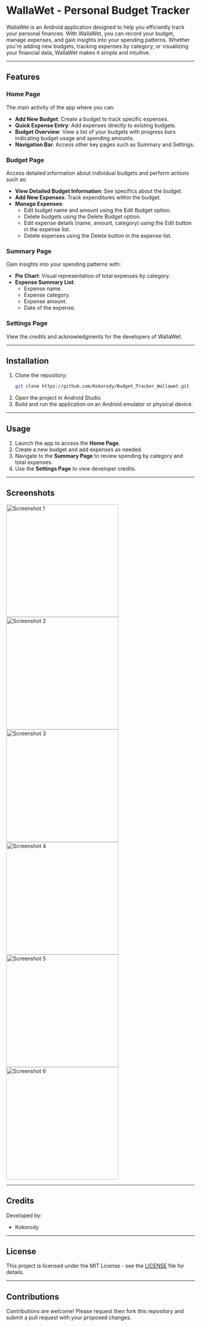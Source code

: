 # WallaWet - Personal Budget Tracker

WallaWet is an Android application designed to help you efficiently track your personal finances. With WallaWet, you can record your budget, manage expenses, and gain insights into your spending patterns. Whether you're adding new budgets, tracking expenses by category, or visualizing your financial data, WallaWet makes it simple and intuitive.

---

## Features

### Home Page
The main activity of the app where you can:
- **Add New Budget**: Create a budget to track specific expenses.
- **Quick Expense Entry**: Add expenses directly to existing budgets.
- **Budget Overview**: View a list of your budgets with progress bars indicating budget usage and spending amounts.
- **Navigation Bar**: Access other key pages such as Summary and Settings.

### Budget Page
Access detailed information about individual budgets and perform actions such as:
- **View Detailed Budget Information**: See specifics about the budget.
- **Add New Expenses**: Track expenditures within the budget.
- **Manage Expenses**:
  - Edit budget name and amount using the Edit Budget option.
  - Delete budgets using the Delete Budget option.
  - Edit expense details (name, amount, category) using the Edit button in the expense list.
  - Delete expenses using the Delete button in the expense list.

### Summary Page
Gain insights into your spending patterns with:
- **Pie Chart**: Visual representation of total expenses by category.
- **Expense Summary List**:
  - Expense name.
  - Expense category.
  - Expense amount.
  - Date of the expense.

### Settings Page
View the credits and acknowledgments for the developers of WallaWet.

---

## Installation
1. Clone the repository:
   ```bash
   git clone https://github.com/Kokorody/Budget_Tracker_Wallawet.git
   ```
2. Open the project in Android Studio.
3. Build and run the application on an Android emulator or physical device.

---

## Usage
1. Launch the app to access the **Home Page**.
2. Create a new budget and add expenses as needed.
3. Navigate to the **Summary Page** to review spending by category and total expenses.
4. Use the **Settings Page** to view developer credits.

---

## Screenshots

<img src="https://github.com/user-attachments/assets/dab4c791-3359-44cf-9914-8045e292b585" alt="Screenshot 1" width="300px">

<img src="https://github.com/user-attachments/assets/7bd201bd-e5fa-4274-81a2-2fe22ca08d2d" alt="Screenshot 2" width="300px">

<img src="https://github.com/user-attachments/assets/55377666-15d9-4b8f-87fe-95a36c5876a0" alt="Screenshot 3" width="300px">

<img src="https://github.com/user-attachments/assets/99d142c3-b910-4d8a-9a20-727953983704" alt="Screenshot 4" width="300px">

<img src="https://github.com/user-attachments/assets/7024a9ed-d679-4fad-93a7-d63c79c52078" alt="Screenshot 5" width="300px">

<img src="https://github.com/user-attachments/assets/551caaf1-501e-4c31-8ea9-019c133f3a5c" alt="Screenshot 6" width="300px">

---

## Credits
Developed by:
- Kokorody

---

## License
This project is licensed under the MIT License - see the [LICENSE](LICENSE) file for details.

---

## Contributions
Contributions are welcome! Please request then fork this repository and submit a pull request with your proposed changes.

